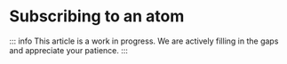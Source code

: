 # Subscribing to an atom

::: info
This article is a work in progress. We are actively filling in the gaps and appreciate your patience.
:::
